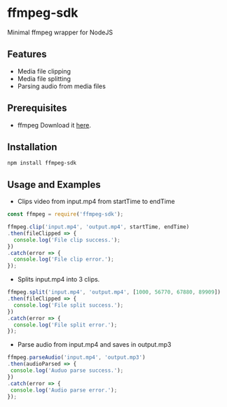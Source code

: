 # ffmpeg-sdk
Minimal ffmpeg wrapper for NodeJS

## Features
 * Media file clipping
 * Media file splitting
 * Parsing audio from media files

## Prerequisites
 * ffmpeg 
   Download it [here](https://www.ffmpeg.org/download.html).

## Installation 
`npm install ffmpeg-sdk`

## Usage and Examples

 * Clips video from input.mp4 from startTime to endTime  
```js
const ffmpeg = require('ffmpeg-sdk');

ffmpeg.clip('input.mp4', 'output.mp4', startTime, endTime)
.then(fileClipped => {
  console.log('File clip success.');
})
.catch(error => {
  console.log('File clip error.');
});
```

 * Splits input.mp4 into 3 clips.
```js
ffmpeg.split('input.mp4', 'output.mp4', [1000, 56770, 67880, 89909])
.then(fileClipped => {
  console.log('File split success.');
})
.catch(error => {
  console.log('File split error.');
});
```

 * Parse audio from input.mp4 and saves in output.mp3  
 ```js
 ffmpeg.parseAudio('input.mp4', 'output.mp3')
.then(audioParsed => {
  console.log('Auduo parse success.');
})
.catch(error => {
  console.log('Audio parse error.');
});
```